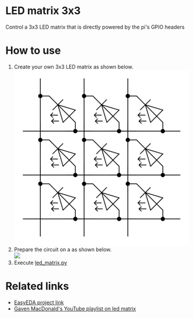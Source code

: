 # LED matrix 3x3
Control a 3x3 LED matrix that is directly powered by the pi's GPIO headers

# How to use
1. Create your own 3x3 LED matrix as shown below. <br>
![led_matrix-3x3](led_matrix-3x3.png)
2. Prepare the circuit on a as shown below.<br>
![](https://easyeda.com/normal/led_matrix_3x3-0604257038b246cda96991243f74fe3c)  
3. Execute [led_matrix.py](led_matrix.py)

# Related links
- [EasyEDA project link](https://easyeda.com/Darren_Chang/3x3_LED_Matrix-e7731a1aafdd482489da2b165552eec4) <br>
- [Gaven MacDonald's YouTube playlist on led matrix](https://www.youtube.com/watch?v=SD5iW9PdRF8&list=PLhpG9Bht0q6m7E4nD12eeA-xMFUKfvS-8)